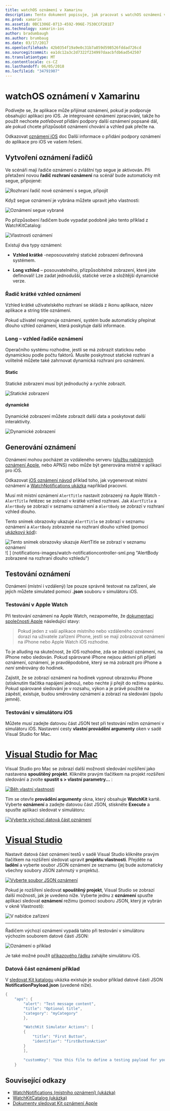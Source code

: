 ```yaml
---
title: watchOS oznámení v Xamarinu
description: Tento dokument popisuje, jak pracovat s watchOS oznámení v Xamarin. Popisuje vytváření oznámení řadiče, generování oznámení a testování oznámení.
ms.prod: xamarin
ms.assetid: 0BC1306E-0713-4592-996E-7530CCF281E7
ms.technology: xamarin-ios
author: bradumbaugh
ms.author: brumbaug
ms.date: 03/17/2017
ms.openlocfilehash: 42b0354f19a9e0c31b7a859d598526fddad726cd
ms.sourcegitcommit: ea1dc12a3c2d7322f234997daacbfdb6ad542507
ms.translationtype: MT
ms.contentlocale: cs-CZ
ms.lasthandoff: 06/05/2018
ms.locfileid: "34791907"
---
```

# <a name="watchos-notifications-in-xamarin"></a>watchOS oznámení v Xamarinu

Podívejte se, že aplikace může přijímat oznámení, pokud je podporuje obsahující aplikaci pro iOS. Je integrované oznámení zpracování, takže ho použít nechcete *potřebovat* přidání podpory další oznámení popsané dál, ale pokud chcete přizpůsobit oznámení chování a vzhled pak přečte na.

Odkazovat [oznámení iOS](~/ios/platform/user-notifications/deprecated/index.md) doc Další informace o přidání podpory oznámení do aplikace pro iOS ve vašem řešení.

## <a name="creating-notification-controllers"></a>Vytvoření oznámení řadičů

Ve scénáři mají řadiče oznámení o zvláštní typ segue je aktivován. Při přetažení novou **řadič rozhraní oznámení** na scénář bude automaticky mít segue, připojené:

![](notifications-images/notification-storyboard1.png "Rozhraní řadič nové oznámení s segue, připojit")

Když segue oznámení je vybrána můžete upravit jeho vlastnosti:

![](notifications-images/notification-storyboard2.png "Oznámení segue vybrané")

Po přizpůsobení řadičem bude vypadat podobně jako tento příklad z WatchKitCatalog:

![](notifications-images/notifications-segue.png "Vlastnosti oznámení")


Existují dva typy oznámení:

- **Vzhled krátké** -neposouvatelný statické zobrazení definovaná systémem.

- **Long vzhled** – posouvatelného, přizpůsobitelné zobrazení, které jste definovali! Lze zadat jednodušší, statické verze a složitější dynamické verze.

### <a name="short-look-notification-controller"></a>Řadič krátké vzhled oznámení

Vzhled krátké uživatelského rozhraní se skládá z ikonu aplikace, název aplikace a string title oznámení.

Pokud uživatel neignoruje oznámení, systém bude automaticky přepínat dlouho vzhled oznámení, která poskytuje další informace.


### <a name="long-look-notification-controller"></a>Long – vzhled řadiče oznámení

Operačního systému rozhodne, jestli se má zobrazit statickou nebo dynamickou podle počtu faktorů. Musíte poskytnout statické rozhraní a volitelně můžete také zahrnovat dynamická rozhraní pro oznámení.

#### <a name="static"></a>Static

Statické zobrazení musí být jednoduchý a rychle zobrazit.

![](notifications-images/notification-static.png "Statické zobrazení")

#### <a name="dynamic"></a>dynamické

Dynamické zobrazení můžete zobrazit další data a poskytovat další interaktivity.

![](notifications-images/notification-dynamic.png "Dynamické zobrazení")


## <a name="generating-notifications"></a>Generování oznámení

Oznámení mohou pocházet ze vzdáleného serveru ([službu nabízených oznámení Apple](https://developer.apple.com/library/ios/documentation/NetworkingInternet/Conceptual/RemoteNotificationsPG/Chapters/ApplePushService.html), nebo APNS) nebo může být generována místně v aplikaci pro iOS.

Odkazovat [iOS oznámení návod](~/ios/platform/user-notifications/deprecated/local-notifications-in-ios-walkthrough.md) příklad toho, jak vygenerovat místní oznámení a [WatchNotifications ukázka](https://developer.xamarin.com/samples/monotouch/WatchKit/WatchNotifications/) například pracovní.

Musí mít místní oznámení `AlertTitle` nastavit zobrazený na Apple Watch - `AlertTitle` řetězec se zobrazí v krátké vzhled rozhraní. Jak `AlertTitle` a `AlertBody` se zobrazí v seznamu oznámení a `AlertBody` se zobrazí v rozhraní vzhled dlouho.

Tento snímek obrazovky ukazuje `AlertTitle` se zobrazí v seznamu oznámení a `AlertBody` zobrazené na rozhraní dlouho vzhled (pomocí [ukázkový kód](https://developer.xamarin.com/samples/monotouch/WatchKit/WatchNotifications/)):

![](notifications-images/watch-notificationslist-sml.png "Tento snímek obrazovky ukazuje AlertTitle se zobrazí v seznamu oznámení") ![ ] (notifications-images/watch-notificationcontroller-sml.png "AlertBody zobrazené na rozhraní dlouho vzhledu")

## <a name="testing-notifications"></a>Testování oznámení

Oznámení (místní i vzdálený) lze pouze správně testovat na zařízení, ale jejich můžete simulated pomocí **.json** souboru v simulátoru iOS.

### <a name="testing-on-apple-watch"></a>Testování v Apple Watch

Při testování oznámení na Apple Watch, nezapomeňte, že [dokumentaci společnosti Apple](https://developer.apple.com/library/ios/documentation/General/Conceptual/WatchKitProgrammingGuide/BasicSupport.html) následující stavy:

> Pokud jeden z vaší aplikace místního nebo vzdáleného oznámení dorazí na uživatele zařízení iPhone, jestli se mají zobrazovat oznámení na iPhone nebo Apple Watch iOS rozhodne.

To je alluding na skutečnost, že iOS rozhodne, zda se zobrazí oznámení, na iPhone nebo sledován. Pokud spárované iPhone nejsou aktivní při přijetí oznámení, oznámení, je pravděpodobné, který se má zobrazit pro iPhone a *není* směrovány do hodinek.

Zajistit, že se zobrazí oznámení na hodinek vypnout obrazovku iPhone (stisknutím tlačítka napájení jednou), nebo nechte ji přejít do režimu spánku. Pokud spárované sledování je v rozsahu, výkon a je právě použité na zápěstí, existuje, budou směrovány oznámení a zobrazí na sledování (spolu jemně).

### <a name="testing-on-the-ios-simulator"></a>Testování v simulátoru iOS

Můžete *musí* zadejte datovou část JSON test při testování režim oznámení v simulátoru iOS. Nastavení cesty **vlastní provádění argumenty** oken v sadě Visual Studio for Mac.

# <a name="visual-studio-for-mactabvsmac"></a>[Visual Studio for Mac](#tab/vsmac)

Visual Studio pro Mac se zobrazí další možnosti sledování rozšíření jako nastavena **spouštěný projekt**.
Klikněte pravým tlačítkem na projekt rozšíření sledování a zvolte **spustit s > vlastní parametry...** :
    
[![](notifications-images/runwith-customparams-sml.png "Běh vlastní vlastnosti")](notifications-images/runwith-customparams.png#lightbox)
    
Tím se otevře **provádění argumenty** okna, který obsahuje **WatchKit** kartě. Vyberte **oznámení** a zadejte datovou část JSON, stiskněte **Execute** a spusťte aplikaci sledovat v simulátoru:
    
[![](notifications-images/runwith-execargs-sml.png "Vyberte výchozí datová část oznámení")](notifications-images/runwith-execargs.png#lightbox)

# <a name="visual-studiotabvswin"></a>[Visual Studio](#tab/vswin)

Nastavit datová část oznámení testů v sadě Visual Studio klikněte pravým tlačítkem na rozšíření sledovat upravit **projektu vlastnosti**. Přejděte na **ladění** a vyberte soubor JSON oznámení ze seznamu (jej bude automaticky všechny soubory JSON zahrnutý v projektu).
    
[![](notifications-images/runwith-execargs-sml-vs.png "Vyberte soubor JSON oznámení")](notifications-images/runwith-execargs-vs.png#lightbox)

Pokud je rozšíření sledovat **spouštěný projekt**, Visual Studio se zobrazí další možnosti, jak je uvedeno níže. Vyberte jednu z **oznámení** spusťte aplikaci sledovat **oznámení** režimu (pomocí souboru JSON, který je vybrán v okně Vlastnosti):
    
![](notifications-images/runwith-vs.png "V nabídce zařízení")

-----

Řadičem výchozí oznámení vypadá takto při testování v simulátoru výchozím souborem datové části JSON:

![](notifications-images/notification-debug-sml.png "Oznámení o příklad")

Je také možné použít [příkazového řádku](~/ios/watchos/troubleshooting.md#command_line) zahájíte simulátoru iOS.

### <a name="example-notification-payload"></a>Datová část oznámení příklad

V [sledovat Kit katalogu](https://developer.xamarin.com/samples/monotouch/WatchKit/WatchKitCatalog/) ukázka existuje je soubor příklad datové části JSON **NotificationPayload.json** (uvedené níže).

```csharp
{
    "aps": {
        "alert": "Test message content",
        "title": "Optional title",
        "category": "myCategory"
        },

        "WatchKit Simulator Actions": [
        {
            "title": "First Button",
            "identifier": "firstButtonAction"
        }
        ],

        "customKey": "Use this file to define a testing payload for your notifications. The aps dictionary specifies the category, alert text and title. The WatchKit Simulator Actions array can provide info for one or more action buttons in addition to the standard Dismiss button. Any other top level keys are custom payload. If you have multiple such JSON files in your project, you'll be able to choose between them in when selecting to debug the notification interface of your Watch App."
    }
```



## <a name="related-links"></a>Související odkazy

- [WatchNotifications (místního oznámení) (ukázka)](https://developer.xamarin.com/samples/monotouch/WatchKit/WatchNotifications/)
- [WatchKitCatalog (ukázka)](https://developer.xamarin.com/samples/monotouch/WatchKit/WatchKitCatalog/)
- [Dokumenty sledovat Kit oznámení Apple](https://developer.apple.com/library/ios/documentation/General/Conceptual/WatchKitProgrammingGuide/BasicSupport.html)
